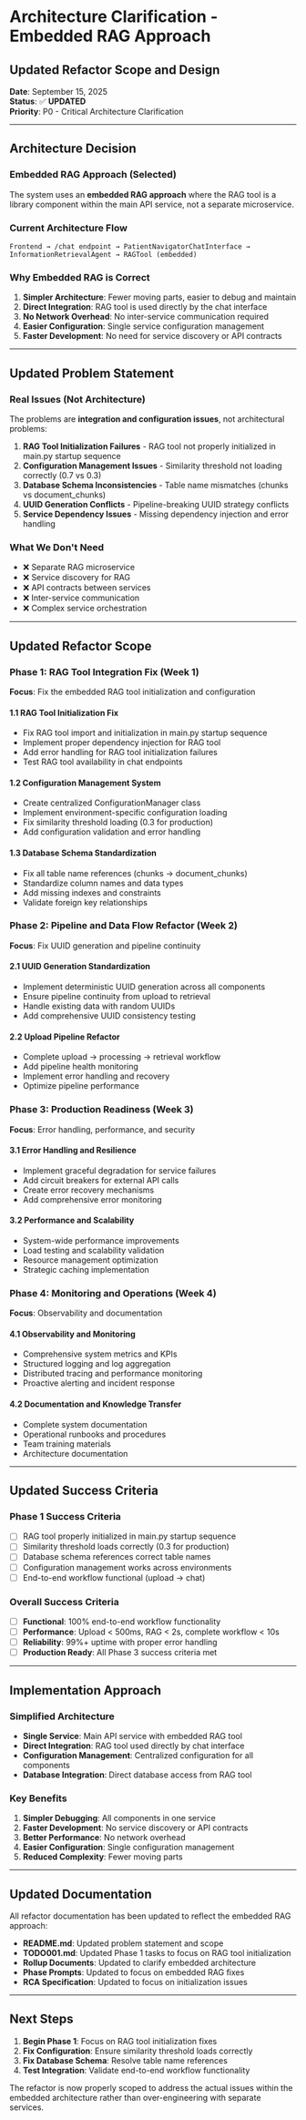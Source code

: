 # Architecture Clarification - Embedded RAG Approach
## Updated Refactor Scope and Design

**Date**: September 15, 2025  
**Status**: ✅ **UPDATED**  
**Priority**: P0 - Critical Architecture Clarification

---

## Architecture Decision

### **Embedded RAG Approach (Selected)**
The system uses an **embedded RAG approach** where the RAG tool is a library component within the main API service, not a separate microservice.

### **Current Architecture Flow**
```
Frontend → /chat endpoint → PatientNavigatorChatInterface → InformationRetrievalAgent → RAGTool (embedded)
```

### **Why Embedded RAG is Correct**
1. **Simpler Architecture**: Fewer moving parts, easier to debug and maintain
2. **Direct Integration**: RAG tool is used directly by the chat interface
3. **No Network Overhead**: No inter-service communication required
4. **Easier Configuration**: Single service configuration management
5. **Faster Development**: No need for service discovery or API contracts

---

## Updated Problem Statement

### **Real Issues (Not Architecture)**
The problems are **integration and configuration issues**, not architectural problems:

1. **RAG Tool Initialization Failures** - RAG tool not properly initialized in main.py startup sequence
2. **Configuration Management Issues** - Similarity threshold not loading correctly (0.7 vs 0.3)
3. **Database Schema Inconsistencies** - Table name mismatches (chunks vs document_chunks)
4. **UUID Generation Conflicts** - Pipeline-breaking UUID strategy conflicts
5. **Service Dependency Issues** - Missing dependency injection and error handling

### **What We Don't Need**
- ❌ Separate RAG microservice
- ❌ Service discovery for RAG
- ❌ API contracts between services
- ❌ Inter-service communication
- ❌ Complex service orchestration

---

## Updated Refactor Scope

### **Phase 1: RAG Tool Integration Fix (Week 1)**
**Focus**: Fix the embedded RAG tool initialization and configuration

#### **1.1 RAG Tool Initialization Fix**
- Fix RAG tool import and initialization in main.py startup sequence
- Implement proper dependency injection for RAG tool
- Add error handling for RAG tool initialization failures
- Test RAG tool availability in chat endpoints

#### **1.2 Configuration Management System**
- Create centralized ConfigurationManager class
- Implement environment-specific configuration loading
- Fix similarity threshold loading (0.3 for production)
- Add configuration validation and error handling

#### **1.3 Database Schema Standardization**
- Fix all table name references (chunks → document_chunks)
- Standardize column names and data types
- Add missing indexes and constraints
- Validate foreign key relationships

### **Phase 2: Pipeline and Data Flow Refactor (Week 2)**
**Focus**: Fix UUID generation and pipeline continuity

#### **2.1 UUID Generation Standardization**
- Implement deterministic UUID generation across all components
- Ensure pipeline continuity from upload to retrieval
- Handle existing data with random UUIDs
- Add comprehensive UUID consistency testing

#### **2.2 Upload Pipeline Refactor**
- Complete upload → processing → retrieval workflow
- Add pipeline health monitoring
- Implement error handling and recovery
- Optimize pipeline performance

### **Phase 3: Production Readiness (Week 3)**
**Focus**: Error handling, performance, and security

#### **3.1 Error Handling and Resilience**
- Implement graceful degradation for service failures
- Add circuit breakers for external API calls
- Create error recovery mechanisms
- Add comprehensive error monitoring

#### **3.2 Performance and Scalability**
- System-wide performance improvements
- Load testing and scalability validation
- Resource management optimization
- Strategic caching implementation

### **Phase 4: Monitoring and Operations (Week 4)**
**Focus**: Observability and documentation

#### **4.1 Observability and Monitoring**
- Comprehensive system metrics and KPIs
- Structured logging and log aggregation
- Distributed tracing and performance monitoring
- Proactive alerting and incident response

#### **4.2 Documentation and Knowledge Transfer**
- Complete system documentation
- Operational runbooks and procedures
- Team training materials
- Architecture documentation

---

## Updated Success Criteria

### **Phase 1 Success Criteria**
- [ ] RAG tool properly initialized in main.py startup sequence
- [ ] Similarity threshold loads correctly (0.3 for production)
- [ ] Database schema references correct table names
- [ ] Configuration management works across environments
- [ ] End-to-end workflow functional (upload → chat)

### **Overall Success Criteria**
- [ ] **Functional**: 100% end-to-end workflow functionality
- [ ] **Performance**: Upload < 500ms, RAG < 2s, complete workflow < 10s
- [ ] **Reliability**: 99%+ uptime with proper error handling
- [ ] **Production Ready**: All Phase 3 success criteria met

---

## Implementation Approach

### **Simplified Architecture**
- **Single Service**: Main API service with embedded RAG tool
- **Direct Integration**: RAG tool used directly by chat interface
- **Configuration Management**: Centralized configuration for all components
- **Database Integration**: Direct database access from RAG tool

### **Key Benefits**
1. **Simpler Debugging**: All components in one service
2. **Faster Development**: No service discovery or API contracts
3. **Better Performance**: No network overhead
4. **Easier Configuration**: Single configuration management
5. **Reduced Complexity**: Fewer moving parts

---

## Updated Documentation

All refactor documentation has been updated to reflect the embedded RAG approach:

- **README.md**: Updated problem statement and scope
- **TODO001.md**: Updated Phase 1 tasks to focus on RAG tool initialization
- **Rollup Documents**: Updated to clarify embedded architecture
- **Phase Prompts**: Updated to focus on embedded RAG fixes
- **RCA Specification**: Updated to focus on initialization issues

---

## Next Steps

1. **Begin Phase 1**: Focus on RAG tool initialization fixes
2. **Fix Configuration**: Ensure similarity threshold loads correctly
3. **Fix Database Schema**: Resolve table name references
4. **Test Integration**: Validate end-to-end workflow functionality

The refactor is now properly scoped to address the actual issues within the embedded architecture rather than over-engineering with separate services.
